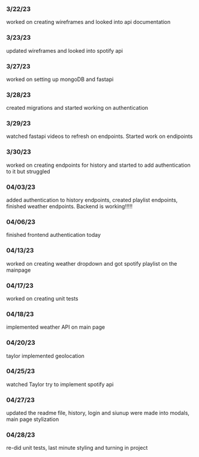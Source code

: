 ### 3/22/23
worked on creating wireframes and looked into api documentation
### 3/23/23
updated wireframes and looked into spotify api

### 3/27/23
worked on setting up mongoDB and fastapi

### 3/28/23
created migrations and started working on authentication

### 3/29/23
watched fastapi videos to refresh on endpoints. Started work on endipoints

### 3/30/23
worked on creating endpoints for history and started to add authentication to it but struggled

### 04/03/23
added authentication to history endpoints, created playlist endpoints, finished weather endpoints. Backend is working!!!!!

### 04/06/23
finished frontend authentication today

### 04/13/23
worked on creating weather dropdown and got spotify playlist on the mainpage

### 04/17/23
worked on creating unit tests

### 04/18/23
implemented weather API on main page

### 04/20/23
taylor implemented geolocation

### 04/25/23
watched Taylor try to implement spotify api

### 04/27/23
updated the readme file, history, login and siunup were made into modals, main page stylization

### 04/28/23
re-did unit tests, last minute styling and turning in project

